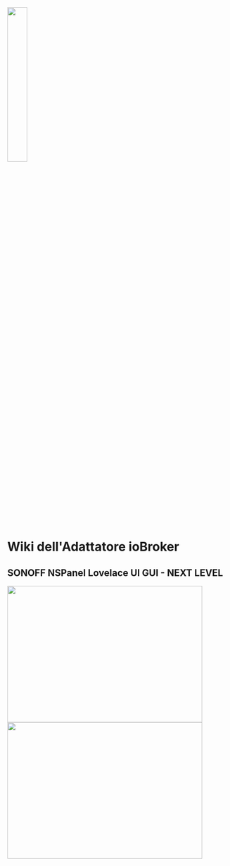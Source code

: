 <img src="https://github.com/ticaki/ioBroker.nspanel-lovelace-ui/assets/102996011/a268be21-25f2-420a-a53c-0286096d4245" width="30%" height="30%">


# Wiki dell'Adattatore ioBroker

## SONOFF NSPanel Lovelace UI GUI - NEXT LEVEL

<img src="https://github.com/ticaki/ioBroker.nspanel-lovelace-ui/assets/102996011/dfb187fd-3a6f-41cb-9da6-26569e186e9b" width="443px" height="310px" >  <img src="https://github.com/ticaki/ioBroker.nspanel-lovelace-ui/assets/102996011/66b54f11-6f22-4b3a-a946-6886a46c79dc" width="443px" height="310px" >  








